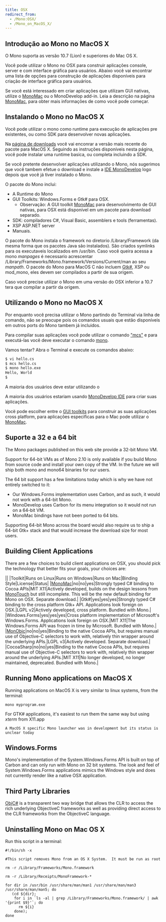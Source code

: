 ```yaml
---
title: OSX
redirect_from:
  - /Mono:OSX/
  - /Mono_on_MacOS_X/
---
```


Introdução ao Mono no MacOS X
-------------------------------

O Mono suporta as versão 10.7 (Lion) e superiores do Mac OS X.

Você pode utilizar o Mono no OSX para construir aplicações console, server e com interface gráfica para usuários. Abaixo você vai encontrar uma lista de opções para construção de aplicações disponíveis para criação de interface gráfica para usuários.

Se você está interessado em criar aplicações que utilizam GUI nativas, utilize o [MonoMac](/docs/tools+libraries/libraries/monomac/) ou o MonoDevelop add-in. Leia a descrição na página [MonoMac](/docs/tools+libraries/libraries/monomac/), para obter mais informações de como você pode começar.

Instalando o Mono no MacOS X
--------------------------

Você pode utilizar o mono como runtime para execução de aplicações pre existentes, ou como SDK para desenvolver novas aplicações.

Na [página de downloads](/download/) você vai enconrar a versão mais recente do pacote para MacOS X. Seguindo as instruções disponíveis nesta página, você pode instalar uma runtime basica, ou completa incluindo a SDK. 

Se você pretente desenvolver aplicações utilizando o Mono, nós sugerimos que você tambem efetue o download e instale a [IDE MonoDevelop](http://monodevelop.com/download) logo depois que você já tiver instalado o Mono.

O pacote do Mono inclui:

-   A Runtime do Mono
-   GUI Toolkits: Windows.Forms e Gtk# para OSX.
    -   Observação: A GUI toolkit [MonoMac](/docs/tools+libraries/libraries/monomac/) para desenvolvimento de GUI nativas, para OSX está disponível em um pacote para download separado.
-   SDK: compiladores C#, Visual Basic, assemblers e tools (ferramentas).
-   XSP ASP.NET server
-   Manuais.

O pacote do Mono instala o framework no diretorio /Library/Framework (da mesma forma que os pacotes Java são instalados). São criados symlinks para os executaveis localizados em /usr/bin. Caso você queira acessa a mono *manpages* é necessario acrescentar /Library/Frameworks/Mono.framework/Versions/Current/man ao seu *manpath*. O pacote do Mono para MacOS C não incluem [Gtk#](/GtkSharp), XSP ou mod_mono, eles devem ser compilados a partir de sua origem.

Caso você precise utilizar o Mono em uma versão do OSX inferior a 10.7 tera que compilar a partir da origem.

Utilizando o Mono no MacOS X
---------------------

Por enquanto você precisa utilizar o Mono partindo do Terminal via linha de comando, não se preocupe pois os comandos usuais que estão disponíveis em outros ports do Mono tambem já incluidos. 

Para compilar suas aplicações você pode utilizar o comando ["mcs"](/docs/about-mono/languages/csharp/) e para executá-las você deve executar o comando [mono](/docs/advanced/runtime/).

Vamos tentar? Abra o Terminal e execute os comandos abaixo:

``` bash
$ vi hello.cs
$ mcs hello.cs
$ mono hello.exe
Hello, World
$
```
A maioria dos usuários deve estar utilizando o 

A maioria dos usuários estariam usando  [MonoDevelop IDE](http://monodevelop.com) para criar suas aplicações.

Vocë pode escolher entre o [GUI toolkits](/docs/gui/gui-toolkits/) para construir as suas aplicações cross platform, para aplicações especificas para o Mac pode utilizar o [MonoMac](/docs/tools+libraries/libraries/monomac/).

Suporte a 32 e a 64 bit
---------------------

The Mono packages published on this web site provide a 32-bit Mono VM.

Support for 64-bit VMs as of Mono 2.10 is only available if you build Mono from source code and install your own copy of the VM. In the future we will ship both mono and mono64 binaries for our users.

The 64 bit support has a few limitations today which is why we have not entirely switched to it:

-   Our Windows.Forms implementation uses Carbon, and as such, it would not work with a 64-bit Mono.
-   MonoDevelop uses Carbon for its menu integration so it would not run on a 64-bit VM.
-   MonoMac bindings have not been ported to 64 bits.

Supporting 64-bit Mono across the board would also require us to ship a 64-bit Gtk+ stack and that would increase the download size for most users.

Building Client Applications
----------------------------

There are a few choices to build client applications on OSX, you should pick the technology that better fits your goals, your choices are:

||
|Toolkit|Runs on Linux|Runs on Windows|Runs on Mac|Binding Style|License|Status|
|[MonoMac](/docs/tools+libraries/libraries/monomac/)|no|no|yes|Strongly typed C# binding to Cocoa APIs|MIT X11|Actively developed, builds on the design lessons from [MonoTouch](http://monotouch.net) but still incomplete. This will be the new default binding for Mono on OSX. Separate download.|
|Gtk#|yes|yes|yes|Strongly typed C# binding to the cross platform Gtk+ API. Applications look foreign on OSX.|LGPL v2|Actively developed, cross platform. Bundled with Mono.|
|Windows.Forms|yes|yes|yes|Cross platform implementation of Microsoft's Windows.Forms. Applications look foreign on OSX.|MIT X11|The Windows.Forms API was frozen in time by Microsoft. Bundled with Mono.|
|[MonObjc](http://www.monobjc.net)|no|no|yes|Binding to the native Cocoa APIs, but requires manual use of Objective-C selectors to work with, relatively thin wrapper around the underlying APIs.|LGPL v3|Actively developed. Separate download.|
|CocoaSharp|no|no|yes|Binding to the native Cocoa APIs, but requires manual use of Objective-C selectors to work with, relatively thin wrapper around the underlying APIs.|MIT X11|No longer developed, no longer maintained, deprecated. Bundled with Mono.|

Running Mono applications on MacOS X
------------------------------------

Running applications on MacOS X is very similar to linux systems, from the terminal:

    mono myprogram.exe

For GTK# applications, it's easiest to run them the same way but using *xterm* from X11.app

    A MacOS X specific Mono launcher was in development but its status is unclear today

Windows.Forms
-------------

Mono's implementation of the System.Windows.Forms API is built on top of Carbon and can only run with Mono on 32 bit systems. The look and feel of System.Windows.Forms applications mimics the Windows style and does not currently render like a native OSX application.

Third Party Libraries
---------------------

[ObjC#](/archived/objcsharp) is a transparent two way bridge that allows the CLR to access the rich underlying ObjectiveC frameworks as well as providing direct access to the CLR frameworks from the ObjectiveC language.

Uninstalling Mono on Mac OS X
-----------------------------

Run this script in a terminal:

    #!/bin/sh -x

    #This script removes Mono from an OS X System.  It must be run as root

    rm -r /Library/Frameworks/Mono.framework

    rm -r /Library/Receipts/MonoFramework-*

    for dir in /usr/bin /usr/share/man/man1 /usr/share/man/man3 /usr/share/man/man5; do
       (cd ${dir};
        for i in `ls -al | grep /Library/Frameworks/Mono.framework/ | awk '{print $9}'`; do
          rm ${i}
        done);
    done


